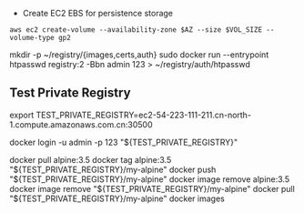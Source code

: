 * Create EC2 EBS for persistence storage
```
aws ec2 create-volume --availability-zone $AZ --size $VOL_SIZE --volume-type gp2
```

mkdir -p ~/registry/{images,certs,auth}
sudo docker run --entrypoint htpasswd registry:2 -Bbn admin 123 > ~/registry/auth/htpasswd


## Test Private Registry

export TEST_PRIVATE_REGISTRY=ec2-54-223-111-211.cn-north-1.compute.amazonaws.com.cn:30500

docker login -u admin -p 123 "${TEST_PRIVATE_REGISTRY}"

docker pull alpine:3.5
docker tag alpine:3.5 "${TEST_PRIVATE_REGISTRY}/my-alpine"
docker push "${TEST_PRIVATE_REGISTRY}/my-alpine"
docker image remove alpine:3.5
docker image remove "${TEST_PRIVATE_REGISTRY}/my-alpine"
docker pull "${TEST_PRIVATE_REGISTRY}/my-alpine"
docker images
